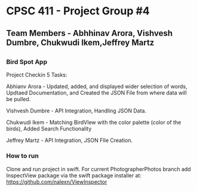 <h1>CPSC 411 - Project Group #4 </h1>

<h2> Team Members - Abhhinav Arora,	Vishvesh Dumbre, Chukwudi Ikem,Jeffrey Martz <h2>
  
  <h3>  Bird Spot App</h3>
 

Project Checkin 5 Tasks:  

Abhianv Arora - Updated, added, and displayed wider selection of words, Updtaed Documentation, and Created the JSON File from where data will be pulled.

Vishvesh Dumbre - API Integration, Handling JSON Data.

Chukwudi Ikem - Matching BirdVIew with the color palette (color of the birds), Added Search Functionality

Jeffrey Martz - API Integration, JSON FIle Creation.

  <h3> How to run </h3>
  
  Clone and run project in swift.
  For current PhotographerPhotos branch add InspectView package via the swift package installer at: https://github.com/nalexn/ViewInspector


  
